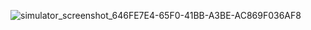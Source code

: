 ![simulator_screenshot_646FE7E4-65F0-41BB-A3BE-AC869F036AF8](https://github.com/user-attachments/assets/da7b5141-a54a-4eaf-8a3b-5df1d6f63640)
